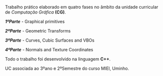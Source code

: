 Trabalho prático elaborado em quatro fases no âmbito da unidade curricular de *Computação Gráfica* **(CG)**.

***1ºParte*** - Graphical primitives

***2ºParte*** - Geometric Transforms

***3ºParte*** - Curves, Cubic Surfaces and VBOs 

***4ºParte*** - Normals and Texture Coordinates



Todo o trabalho foi desenvolvido na linguagem **C++**.



UC associada ao 3ºano e 2ºSemestre do curso MIEI, Uminho.
